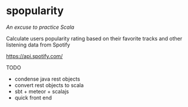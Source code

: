 # spopularity

*An excuse to practice Scala*

Calculate users popularity rating based on their favorite tracks and other listening data from Spotify

https://api.spotify.com/

TODO
- condense java rest objects
- convert rest objects to scala
- sbt + meteor + scalajs
- quick front end

